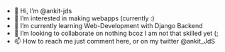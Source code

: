 - 👋 Hi, I’m @ankit-jds
- 👀 I’m interested in making webapps (currently :)
- 🌱 I’m currently learning Web-Development with Django Backend
- 💞️ I’m looking to collaborate on nothing bcoz I am not that skilled yet (;
- 📫 How to reach me just comment here, or on my twitter @ankit_JdS
<!---
ankitamboli/ankitamboli is a ✨ special ✨ repository because its `README.md` (this file) appears on your GitHub profile.
You can click the Preview link to take a look at your changes.
--->
